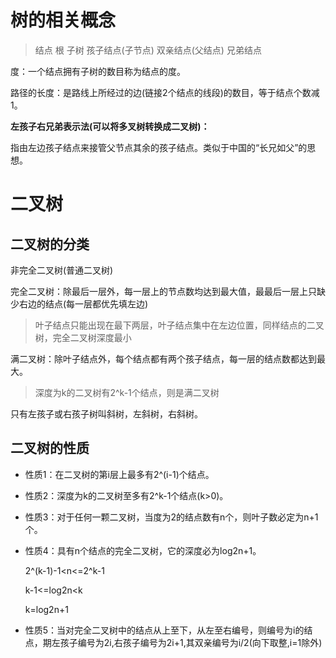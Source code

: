 # 树的相关概念
>结点 根 子树 孩子结点(子节点) 双亲结点(父结点) 兄弟结点

度：一个结点拥有子树的数目称为结点的度。

路径的长度：是路线上所经过的边(链接2个结点的线段)的数目，等于结点个数减1。

**左孩子右兄弟表示法(可以将多叉树转换成二叉树)：**

指由左边孩子结点来接管父节点其余的孩子结点。类似于中国的“长兄如父”的思想。

# 二叉树
## 二叉树的分类
非完全二叉树(普通二叉树)

完全二叉树：除最后一层外，每一层上的节点数均达到最大值，最最后一层上只缺少右边的结点(每一层都优先填左边)
>叶子结点只能出现在最下两层，叶子结点集中在左边位置，同样结点的二叉树，完全二叉树深度最小

满二叉树：除叶子结点外，每个结点都有两个孩子结点，每一层的结点数都达到最大。
>深度为k的二叉树有2^k-1个结点，则是满二叉树

只有左孩子或右孩子树叫斜树，左斜树，右斜树。

## 二叉树的性质
* 性质1：在二叉树的第i层上最多有2^(i-1)个结点。

* 性质2：深度为k的二叉树至多有2^k-1个结点(k>0)。

* 性质3：对于任何一颗二叉树，当度为2的结点数有n个，则叶子数必定为n+1个。

* 性质4：具有n个结点的完全二叉树，它的深度必为log2n+1。

    2^(k-1)-1<n<=2^k-1

    k-1<=log2n<k

    k=log2n+1
* 性质5：当对完全二叉树中的结点从上至下，从左至右编号，则编号为i的结点，期左孩子编号为2i,右孩子编号为2i+1,其双亲编号为i/2(向下取整,i=1除外)




